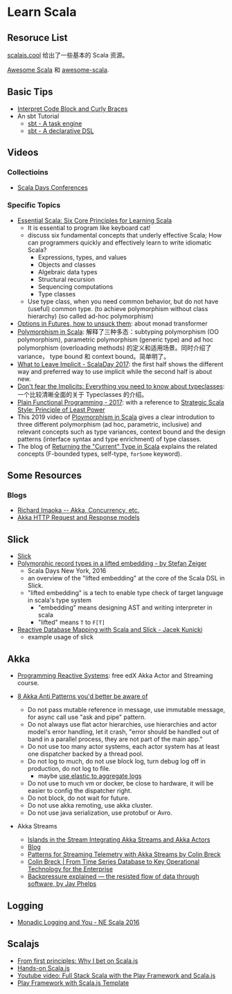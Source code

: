 # Learn Scala

## Resoruce List

[scalais.cool](http://www.scalais.cool/) 给出了一些基本的 Scala 资源。

[Awesome Scala](https://github.com/lauris/awesome-scala) 和 [awesome-scala](https://github.com/uhub/awesome-scala).

## Basic Tips

- [Interpret Code Block and Curly Braces](https://www.geekabyte.io/2018/03/an-alternative-way-to-interpret-usage.html)
- An sbt Tutorial
  - [sbt - A task engine](https://jazzy.id.au/2015/03/03/sbt-task-engine.html)
  - [sbt - A declarative DSL](https://jazzy.id.au/2015/03/04/sbt-declarative-dsl.html)

## Videos

### Collectioins

- [Scala Days Conferences](https://www.youtube.com/channel/UCOHg8YCiyMVRRxb3mJT_0Mg)

### Specific Topics

- [Essential Scala: Six Core Principles for Learning Scala](https://www.youtube.com/watch?v=J8wUy1XxL5o)
  - It is essential to program like keyboard cat!
  - discuss six fundamental concepts that underly effective Scala; How can programmers quickly and effectively learn to write idiomatic Scala?
    - Expressions, types, and values
    - Objects and classes
    - Algebraic data types
    - Structural recursion
    - Sequencing computations
    - Type classes
  - Use type class, when you need common behavior, but do not have (useful) common type.
    (to achieve polymorphism without class hierarchy)
    (so called ad-hoc polymorphism)
- [Options in Futures, how to unsuck them](https://www.youtube.com/watch?v=hGMndafDcc8): about monad transformer
- [Polymorphism in Scala](https://youtu.be/-SA1Ui283Qc): 解释了三种多态：subtyping polymorphism (OO polymorphism), parametric polymorphism (generic type) and ad hoc polymorphism (overloading methods) 的定义和适用场景。同时介绍了 variance， type bound 和 context
  bound。简单明了。
- [What to Leave Implicit - ScalaDay 2017](https://www.youtube.com/watch?v=Oij5V7LQJsA): the first half shows the different way and preferred way to use implicit while the second half is about new.
- [Don't fear the Implicits: Everything you need to know about typeclasses](https://youtu.be/1e9tcymPl7w): 一个比较清晰全面的关于 Typeclasses 的介绍。
- [Plain Functional Programming - 2017](https://www.youtube.com/watch?v=YXDm3WHZT5g): with a reference to [Strategic Scala Style: Principle of Least Power](http://www.lihaoyi.com/post/StrategicScalaStylePrincipleofLeastPower.html)
- This 2019 video of [Ploymorphism in Scala](https://scaladays.org/2019/lausanne/schedule/polymorphism-in-scala) gives a clear introdution to three different polymorphism (ad hoc, parametric, inclusive) and relevant concepts such as type variances, context bound and the design patterns (interface syntax and type enrichment) of type classes.
- The blog of [Returning the "Current" Type in Scala](https://tpolecat.github.io/2015/04/29/f-bounds.html) explains the related concepts (F-bounded types, self-type, `forSome` keyword).

## Some Resources

### Blogs

- [Richard Imaoka -- Akka, Concurrency, etc.](https://richardimaoka.github.io/blog)
- [Akka HTTP Request and Response models](https://richardimaoka.github.io/blog/akka-http-request-response-model/)

## Slick

- [Slick](https://github.com/slick/slick)
- [Polymorphic record types in a lifted embedding - by Stefan Zeiger](https://www.youtube.com/watch?v=tS6N5AaZTLA)
  - Scala Days New York, 2016
  - an overview of the "lifted embedding" at the core of the Scala DSL in Slick.
  - "lifted embedding" is a tech to enable type check of target language in scala's type system
    - "embedding" means designing AST and writing interpreter in scala
    - "lifted" means `T` to `F[T]`
- [Reactive Database Mapping with Scala and Slick - Jacek Kunicki](https://www.youtube.com/watch?v=Ksobupg60Vk)
  - example usage of slick

## Akka

- [Programming Reactive Systems](https://courses.edx.org/courses/course-v1:EPFLx+scala-reactiveX+2T2019/course/): free edX Akka Actor and Streaming course.
- [8 Akka Anti Patterns you'd better be aware of](https://www.youtube.com/watch?v=h3mulWmX1Oo)

  - Do not pass mutable reference in message, use immutable message, for async call use "ask and pipe" pattern.
  - Do not always use flat actor hierarchies, use hierarchies and actor model's error handling, let it crash, "error should be handled out of band in a parallel process, they are not part of the main app."
  - Do not use too many actor systems, each actor system has at least one dispatcher backed by a thread pool.
  - Do not log to much, do not use block log, turn debug log off in production, do not log to file.
    - maybe [use elastic to aggregate logs](https://www.elastic.co/products/log-monitoring)
  - Do not use to much vm or docker, be close to hardware, it will be easier to config the dispatcher right.
  - Do not block, do not wait for future.
  - Do not use akka remoting, use akka cluster.
  - Do not use java serialization, use protobuf or Avro.

- Akka Streams
  - [Islands in the Stream Integrating Akka Streams and Akka Actors](https://www.youtube.com/watch?v=qaiwalDyayA)
  - [Blog](https://blog.colinbreck.com/integrating-akka-streams-and-akka-actors-part-iv/)
  - [Patterns for Streaming Telemetry with Akka Streams by Colin Breck](https://www.youtube.com/watch?v=ilhImUjF53A)
  - [Colin Breck | From Time Series Database to Key Operational Technology for the Enterprise](https://www.youtube.com/watch?v=3APiIht6oDY)
  - [Backpressure explained — the resisted flow of data through software, by Jay Phelps](https://medium.com/@jayphelps/backpressure-explained-the-flow-of-data-through-software-2350b3e77ce7)

## Logging

- [Monadic Logging and You - NE Scala 2016](https://www.youtube.com/watch?v=t-YX55ZF4g0)

## Scalajs

- [From first principles: Why I bet on Scala.js](http://www.lihaoyi.com/post/FromfirstprinciplesWhyIbetonScalajs.html)
- [Hands-on Scala.js](http://www.lihaoyi.com/hands-on-scala-js/)
- [Youtube video: Full Stack Scala with the Play Framework and Scala.js](https://youtu.be/NJVL2IsGXZ4)
- [Play Framework with Scala.js Template](https://github.com/vmunier/play-scalajs.g8)
